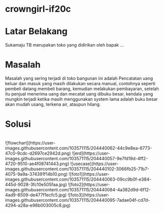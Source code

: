 # crowngirl-if20c
# Latar Belakang
Sukamaju TB merupakan toko yang didirikan oleh bapak ... 
<br>
# Masalah
Masalah yang sering terjadi di toko bangunan ini adalah Pencatatan uang keluar dan masuk yang masih dilakukan secara manual,
contohnya seperti pembeli datang membeli barang, kemudian melakukan pembayaran, setelah itu penjual menerima uang dan mecatat uang dibuku besar, 
kendala yang mungkin terjadi ketika masih menggunakan system lama adalah buku besar akan mudah usang, terkena air, ataupun hilang.
<br>
# Solusi

<br> 
![flowchart](https://user-images.githubusercontent.com/103571115/204440062-44c9e8ea-6773-47c0-9cdc-d2697ce2942d.png)
![erd](https://user-images.githubusercontent.com/103571115/204440057-9e7fd19d-4ff2-4720-9510-ae4f08741443.png)
![usecase](https://user-images.githubusercontent.com/103571115/204440102-3066fb25-71b7-4075-9a9a-374391f14b10.png)
![foto1](https://user-images.githubusercontent.com/103571115/204440063-09cc9b0f-e384-445d-9028-3fc10e505faa.jpg)
![foto2](https://user-images.githubusercontent.com/103571115/204440084-4a382d9d-6f12-4ad9-8509-de477f1ecfc5.jpg)
![foto3](https://user-images.githubusercontent.com/103571115/204440095-7adae04f-cd7d-4294-a28a-e96b003005c8.jpg)
